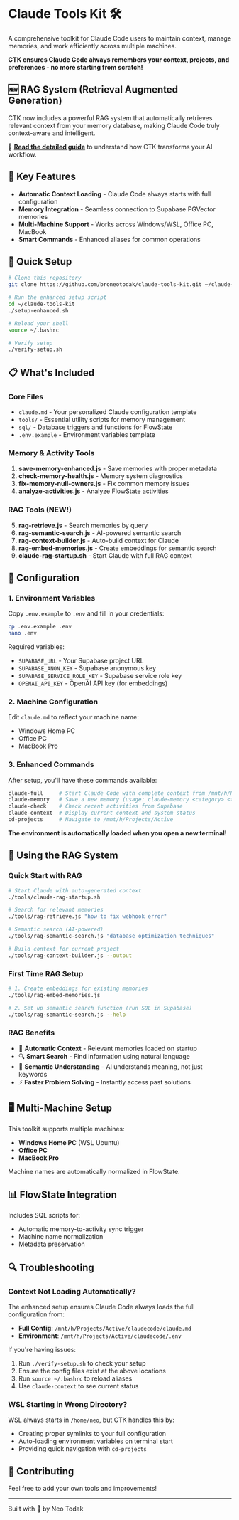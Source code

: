 # Claude Tools Kit 🛠️

A comprehensive toolkit for Claude Code users to maintain context, manage memories, and work efficiently across multiple machines.

**CTK ensures Claude Code always remembers your context, projects, and preferences - no more starting from scratch!**

## 🆕 RAG System (Retrieval Augmented Generation)

CTK now includes a powerful RAG system that automatically retrieves relevant context from your memory database, making Claude Code truly context-aware and intelligent.

📖 **[Read the detailed guide](README-DETAILED.md)** to understand how CTK transforms your AI workflow.

## 🎯 Key Features
- **Automatic Context Loading** - Claude Code always starts with full configuration
- **Memory Integration** - Seamless connection to Supabase PGVector memories
- **Multi-Machine Support** - Works across Windows/WSL, Office PC, MacBook
- **Smart Commands** - Enhanced aliases for common operations

## 🚀 Quick Setup

```bash
# Clone this repository
git clone https://github.com/broneotodak/claude-tools-kit.git ~/claude-tools-kit

# Run the enhanced setup script
cd ~/claude-tools-kit
./setup-enhanced.sh

# Reload your shell
source ~/.bashrc

# Verify setup
./verify-setup.sh
```

## 📋 What's Included

### Core Files
- `claude.md` - Your personalized Claude configuration template
- `tools/` - Essential utility scripts for memory management
- `sql/` - Database triggers and functions for FlowState
- `.env.example` - Environment variables template

### Memory & Activity Tools
1. **save-memory-enhanced.js** - Save memories with proper metadata
2. **check-memory-health.js** - Memory system diagnostics
3. **fix-memory-null-owners.js** - Fix common memory issues
4. **analyze-activities.js** - Analyze FlowState activities

### RAG Tools (NEW!)
5. **rag-retrieve.js** - Search memories by query
6. **rag-semantic-search.js** - AI-powered semantic search
7. **rag-context-builder.js** - Auto-build context for Claude
8. **rag-embed-memories.js** - Create embeddings for semantic search
9. **claude-rag-startup.sh** - Start Claude with full RAG context

## 🔧 Configuration

### 1. Environment Variables
Copy `.env.example` to `.env` and fill in your credentials:
```bash
cp .env.example .env
nano .env
```

Required variables:
- `SUPABASE_URL` - Your Supabase project URL
- `SUPABASE_ANON_KEY` - Supabase anonymous key
- `SUPABASE_SERVICE_ROLE_KEY` - Supabase service role key
- `OPENAI_API_KEY` - OpenAI API key (for embeddings)

### 2. Machine Configuration
Edit `claude.md` to reflect your machine name:
- Windows Home PC
- Office PC
- MacBook Pro

### 3. Enhanced Commands
After setup, you'll have these commands available:

```bash
claude-full     # Start Claude Code with complete context from /mnt/h/Projects/Active/claudecode/
claude-memory   # Save a new memory (usage: claude-memory <category> <title> <content> <importance>)
claude-check    # Check recent activities from Supabase
claude-context  # Display current context and system status
cd-projects     # Navigate to /mnt/h/Projects/Active
```

**The environment is automatically loaded when you open a new terminal!**

## 🧠 Using the RAG System

### Quick Start with RAG
```bash
# Start Claude with auto-generated context
./tools/claude-rag-startup.sh

# Search for relevant memories
./tools/rag-retrieve.js "how to fix webhook error"

# Semantic search (AI-powered)
./tools/rag-semantic-search.js "database optimization techniques"

# Build context for current project
./tools/rag-context-builder.js --output
```

### First Time RAG Setup
```bash
# 1. Create embeddings for existing memories
./tools/rag-embed-memories.js

# 2. Set up semantic search function (run SQL in Supabase)
./tools/rag-semantic-search.js --help
```

### RAG Benefits
- 🎯 **Automatic Context** - Relevant memories loaded on startup
- 🔍 **Smart Search** - Find information using natural language
- 🧠 **Semantic Understanding** - AI understands meaning, not just keywords
- ⚡ **Faster Problem Solving** - Instantly access past solutions

## 🖥️ Multi-Machine Setup

This toolkit supports multiple machines:
- **Windows Home PC** (WSL Ubuntu)
- **Office PC**
- **MacBook Pro**

Machine names are automatically normalized in FlowState.

## 📊 FlowState Integration

Includes SQL scripts for:
- Automatic memory-to-activity sync trigger
- Machine name normalization
- Metadata preservation

## 🔍 Troubleshooting

### Context Not Loading Automatically?
The enhanced setup ensures Claude Code always loads the full configuration from:
- **Full Config**: `/mnt/h/Projects/Active/claudecode/claude.md`
- **Environment**: `/mnt/h/Projects/Active/claudecode/.env`

If you're having issues:
1. Run `./verify-setup.sh` to check your setup
2. Ensure the config files exist at the above locations
3. Run `source ~/.bashrc` to reload aliases
4. Use `claude-context` to see current status

### WSL Starting in Wrong Directory?
WSL always starts in `/home/neo`, but CTK handles this by:
- Creating proper symlinks to your full configuration
- Auto-loading environment variables on terminal start
- Providing quick navigation with `cd-projects`

## 🤝 Contributing

Feel free to add your own tools and improvements!

---
Built with 💜 by Neo Todak